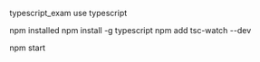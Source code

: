 typescript_exam
use typescript

npm installed
npm install -g typescript
npm add tsc-watch --dev

npm start
